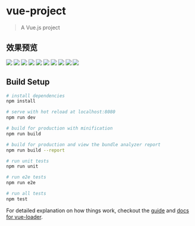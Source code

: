 # vue-project

> A Vue.js project

## 效果预览
![](https://github.com/Psychee/vue-app/gif/1.gif)
![](https://github.com/Psychee/vue-app/gif/2.gif)
![](https://github.com/Psychee/vue-app/gif/3.gif)
![](https://github.com/Psychee/vue-app/gif/4.gif)
![](https://github.com/Psychee/vue-app/gif/5.gif)
![](https://github.com/Psychee/vue-app/gif/6.gif)
![](https://github.com/Psychee/vue-app/gif/7.gif)
![](https://github.com/Psychee/vue-app/gif/8.gif)
![](https://github.com/Psychee/vue-app/gif/9.gif)
![](https://github.com/Psychee/vue-app/gif/10.gif)



## Build Setup

``` bash
# install dependencies
npm install

# serve with hot reload at localhost:8080
npm run dev

# build for production with minification
npm run build

# build for production and view the bundle analyzer report
npm run build --report

# run unit tests
npm run unit

# run e2e tests
npm run e2e

# run all tests
npm test
```

For detailed explanation on how things work, checkout the [guide](http://vuejs-templates.github.io/webpack/) and [docs for vue-loader](http://vuejs.github.io/vue-loader).
